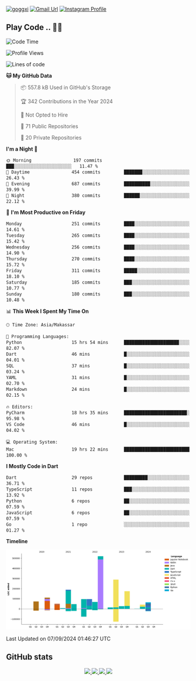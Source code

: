 [![goggxi](https://img.shields.io/badge/Portofolio-Goggxi-orange)](https://goggxi.github.io)
[![Gmail Url](https://img.shields.io/twitter/url?label=Goggxi@gmail.com&logo=gmail&style=social&url=http%3A%2F%2Fmailto%3Acontact.Goggxi@gmail.com)](mailto:Goggxi@gmail.com) [![Instagram Profile](https://img.shields.io/twitter/url?label=moh_rifkan&logo=instagram&style=social&url=https://www.instagram.com/moh_rifkan/)](https://www.instagram.com/moh_rifkan/)

## Play Code .. 💬🚀

<!-- [![Moh Rifkan GitHub stats](https://github-readme-stats.vercel.app/api?username=goggxi&count_private=true&show_icons=true&theme=dracula&custom_title=Goggxi%20Statistic%20🚀)](https://github.com/goggxi/goggxi)

[![Top Langs](https://github-readme-stats.vercel.app/api/top-langs/?username=goggxi&langs_count=8&layout=compact&show_icons=true&theme=dracula)](https://github.com/goggxi/goggxi) -->

<!--START_SECTION:waka-->
![Code Time](http://img.shields.io/badge/Code%20Time-3%2C272%20hrs%2037%20mins-blue)

![Profile Views](http://img.shields.io/badge/Profile%20Views-3-blue)

![Lines of code](https://img.shields.io/badge/From%20Hello%20World%20I%27ve%20Written-1.9%20million%20lines%20of%20code-blue)

**🐱 My GitHub Data** 

> 📦 557.8 kB Used in GitHub's Storage 
 > 
> 🏆 342 Contributions in the Year 2024
 > 
> 🚫 Not Opted to Hire
 > 
> 📜 71 Public Repositories 
 > 
> 🔑 20 Private Repositories 
 > 
**I'm a Night 🦉** 

```text
🌞 Morning                197 commits         ███░░░░░░░░░░░░░░░░░░░░░░   11.47 % 
🌆 Daytime                454 commits         ███████░░░░░░░░░░░░░░░░░░   26.43 % 
🌃 Evening                687 commits         ██████████░░░░░░░░░░░░░░░   39.99 % 
🌙 Night                  380 commits         ██████░░░░░░░░░░░░░░░░░░░   22.12 % 
```
📅 **I'm Most Productive on Friday** 

```text
Monday                   251 commits         ████░░░░░░░░░░░░░░░░░░░░░   14.61 % 
Tuesday                  265 commits         ████░░░░░░░░░░░░░░░░░░░░░   15.42 % 
Wednesday                256 commits         ████░░░░░░░░░░░░░░░░░░░░░   14.90 % 
Thursday                 270 commits         ████░░░░░░░░░░░░░░░░░░░░░   15.72 % 
Friday                   311 commits         █████░░░░░░░░░░░░░░░░░░░░   18.10 % 
Saturday                 185 commits         ███░░░░░░░░░░░░░░░░░░░░░░   10.77 % 
Sunday                   180 commits         ███░░░░░░░░░░░░░░░░░░░░░░   10.48 % 
```


📊 **This Week I Spent My Time On** 

```text
🕑︎ Time Zone: Asia/Makassar

💬 Programming Languages: 
Python                   15 hrs 54 mins      █████████████████████░░░░   82.07 % 
Dart                     46 mins             █░░░░░░░░░░░░░░░░░░░░░░░░   04.01 % 
SQL                      37 mins             █░░░░░░░░░░░░░░░░░░░░░░░░   03.24 % 
YAML                     31 mins             █░░░░░░░░░░░░░░░░░░░░░░░░   02.70 % 
Markdown                 24 mins             █░░░░░░░░░░░░░░░░░░░░░░░░   02.15 % 

🔥 Editors: 
PyCharm                  18 hrs 35 mins      ████████████████████████░   95.98 % 
VS Code                  46 mins             █░░░░░░░░░░░░░░░░░░░░░░░░   04.02 % 

💻 Operating System: 
Mac                      19 hrs 22 mins      █████████████████████████   100.00 % 
```

**I Mostly Code in Dart** 

```text
Dart                     29 repos            █████████░░░░░░░░░░░░░░░░   36.71 % 
TypeScript               11 repos            ███░░░░░░░░░░░░░░░░░░░░░░   13.92 % 
Python                   6 repos             ██░░░░░░░░░░░░░░░░░░░░░░░   07.59 % 
JavaScript               6 repos             ██░░░░░░░░░░░░░░░░░░░░░░░   07.59 % 
Go                       1 repo              ░░░░░░░░░░░░░░░░░░░░░░░░░   01.27 % 
```



**Timeline**

![Lines of Code chart](https://raw.githubusercontent.com/Goggxi/Goggxi/main/assets/bar_graph.png)


 Last Updated on 07/09/2024 01:46:27 UTC
<!--END_SECTION:waka-->

## GitHub stats

<p align="center">
  <a href="https://github.com/goggxi">
    <img src="http://github-profile-summary-cards.vercel.app/api/cards/profile-details?username=goggxi&theme=transparent" />
  </a>
  <a href="https://github.com/goggxi">
    <img src="https://github-readme-streak-stats.herokuapp.com/?user=goggxi&hide_border=true&card_width=338&theme=transparent" />
  </a>
  <a href="https://github.com/goggxi">
    <img src="http://github-profile-summary-cards.vercel.app/api/cards/stats?username=goggxi&theme=transparent" />
  </a>
  <a href="https://github.com/goggxi">
    <img src="https://github-readme-stats.vercel.app/api/top-langs/?username=goggxi&langs_count=10&exclude_repo=&hide=c,makefile,html,css,sass,nix,nunjucks,tsql,dockerfile,shell&card_width=699&hide_border=true&theme=transparent" />
  </a>
  <!-- <br/>
  <a href="https://github.com/goggxi">
    <img src="https://komarev.com/ghpvc/?username=goggxi&color=blue&style=flat" />
  </a> -->
</p>
